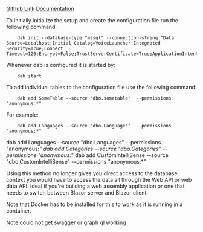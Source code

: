[Github Link](https://github.com/Azure/data-api-builderck)
[Documentation](https://learn.microsoft.com/en-gb/azure/data-api-builder/)

To initially initialize the setup and create the configuration file run the following command:

```shell
    dab init --database-type "mssql" --connection-string "Data Source=Localhost;Initial Catalog=VoiceLauncher;Integrated Security=True;Connect Timeout=120;Encrypt=False;TrustServerCertificate=True;ApplicationIntent=ReadWrite;MultiSubnetFailover=False"
```


Whenever dab is configured it is started by:

```shell
    dab start
```

To add individual tables to the configuration file use the following command:

```shell
    dab add SomeTable --source "dbo.sometable"  --permissions "anonymous:*"
``` 
For example:

```shell
    dab add Languages --source "dbo.Languages"  --permissions "anonymous:*"
```


dab add Languages --source "dbo.Languages"  --permissions "anonymous:*"
dab add Categories --source "dbo.Categories"  --permissions "anonymous:*"
dab add CustomIntelliSense --source "dbo.CustomIntelliSense"  --permissions "anonymous:*"

Using this method no longer gives you direct access to the database context you would have to access the data all through the Web API or web data API. Ideal if you're building a web assembly application or one that needs to switch between Blazor server and Blazor client.

Note that Docker has to be installed for this to work as it is running in a container.

Note could not get swagger or graph ql working